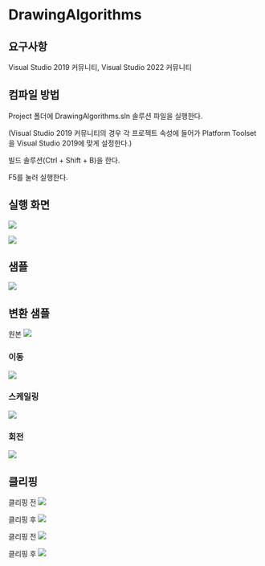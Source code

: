 # DrawingAlgorithms

## 요구사항
Visual Studio 2019 커뮤니티, Visual Studio 2022 커뮤니티

## 컴파일 방법
Project 폴더에 DrawingAlgorithms.sln 솔루션 파일을 실행한다.

(Visual Studio 2019 커뮤니티의 경우 각 프로젝트 속성에 들어가 Platform Toolset을 Visual Studio 2019에 맞게 설정한다.)

빌드 솔루션(Ctrl + Shift + B)을 한다.

F5를 눌러 실행한다.

## 실행 화면
![](Sample/Main_window.jpg)

![](Sample/Sub_window(Dialog).jpg)

## 샘플
![](Sample/DrawingTest.jpg)

## 변환 샘플
원본
![](Sample/Triangle.jpg)

### 이동
![](Sample/TriangleTranslation.jpg)

### 스케일링
![](Sample/TriangleScaling.jpg)

### 회전
![](Sample/TriangleRotation.jpg)

## 클리핑
클리핑 전
![](Sample/Clipping1.jpg)

클리핑 후
![](Sample/Clipping2.jpg)

클리핑 전
![](Sample/Clipping3.jpg)

클리핑 후
![](Sample/Clipping4.jpg)
